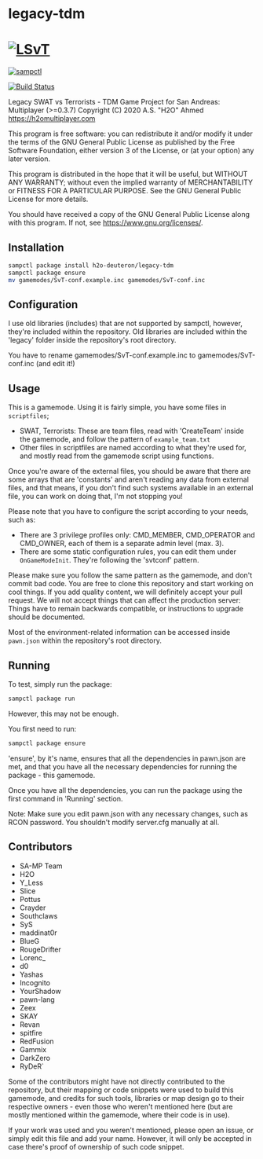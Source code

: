 # legacy-tdm
# [![LSvT](https://cdn.discordapp.com/icons/436723381182922757/29476e2b2615a330d21ade0b331f5550.webp?size=128)](https://h2omultiplayer.com)

[![sampctl](https://img.shields.io/badge/sampctl-legacy--tdm-2f2f2f.svg?style=for-the-badge)](https://github.com/h2o-deuteron/legacy-tdm)

[![Build Status](https://travis-ci.com/h2o-deuteron/legacy-tdm.svg?token=6B8jM3CjuvitdkpFCPzK&branch=master)](https://travis-ci.com/h2o-deuteron/legacy-tdm)

Legacy SWAT vs Terrorists - TDM Game Project for San Andreas: Multiplayer (>=0.3.7)
Copyright (C) 2020 A.S. "H2O" Ahmed <https://h2omultiplayer.com>

This program is free software: you can redistribute it and/or modify
it under the terms of the GNU General Public License as published by
the Free Software Foundation, either version 3 of the License, or
(at your option) any later version.

This program is distributed in the hope that it will be useful,
but WITHOUT ANY WARRANTY; without even the implied warranty of
MERCHANTABILITY or FITNESS FOR A PARTICULAR PURPOSE.  See the
GNU General Public License for more details.

You should have received a copy of the GNU General Public License
along with this program.  If not, see <https://www.gnu.org/licenses/>.

## Installation

```bash
sampctl package install h2o-deuteron/legacy-tdm
sampctl package ensure
mv gamemodes/SvT-conf.example.inc gamemodes/SvT-conf.inc
```

## Configuration

I use old libraries (includes) that are not supported by sampctl, however, they're included within the repository. Old libraries are included within the 'legacy' folder inside the repository's root directory.

You have to rename gamemodes/SvT-conf.example.inc to gamemodes/SvT-conf.inc (and edit it!)


## Usage

This is a gamemode. Using it is fairly simple, you have some files in `scriptfiles`;
- SWAT, Terrorists: These are team files, read with 'CreateTeam' inside the gamemode, and follow the pattern of `example_team.txt`
- Other files in scriptfiles are named according to what they're used for, and mostly read from the gamemode script using functions.

Once you're aware of the external files, you should be aware that there are some arrays that are 'constants' and aren't reading any data from external files, and that means, if you don't find such systems available in an external file, you can work on doing that, I'm not stopping you!

Please note that you have to configure the script according to your needs, such as:
- There are 3 privilege profiles only: CMD_MEMBER, CMD_OPERATOR and CMD_OWNER, each of them is a separate admin level (max. 3).
- There are some static configuration rules, you can edit them under `OnGameModeInit`. They're following the 'svtconf' pattern.

Please make sure you follow the same pattern as the gamemode, and don't commit bad code. You are free to clone this repository and start working on cool things. If you add quality content, we will definitely accept your pull request. We will not accept things that can affect the production server: Things have to remain backwards compatible, or instructions to upgrade should be documented.

Most of the environment-related information can be accessed inside `pawn.json` within the repository's root directory.

## Running

To test, simply run the package:

```bash
sampctl package run
```

However, this may not be enough.

You first need to run:
```bash
sampctl package ensure
```

'ensure', by it's name, ensures that all the dependencies in pawn.json are met, and that you have all the necessary dependencies for running the package - this gamemode.

Once you have all the dependencies, you can run the package using the first command in 'Running' section.

Note: Make sure you edit pawn.json with any necessary changes, such as RCON password. You shouldn't modify server.cfg manually at all.

## Contributors

- SA-MP Team
- H2O
- Y_Less
- Slice
- Pottus
- Crayder
- Southclaws
- SyS
- maddinat0r
- BlueG
- RougeDrifter
- Lorenc_
- d0
- Yashas
- Incognito
- YourShadow
- pawn-lang
- Zeex
- SKAY
- Revan
- spitfire
- RedFusion
- Gammix
- DarkZero
- RyDeR`

Some of the contributors might have not directly contributed to the repository, but their mapping or code snippets were used to build this gamemode, and credits for such tools, libraries or map design go to their respective owners - even those who weren't mentioned here (but are mostly mentioned within the gamemode, where their code is in use).

If your work was used and you weren't mentioned, please open an issue, or simply edit this file and add your name. However, it will only be accepted in case there's proof of ownership of such code snippet.
 
